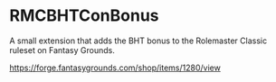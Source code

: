 # RMCBHTConBonus
A small extension that adds the BHT bonus to the Rolemaster Classic ruleset on Fantasy Grounds.

https://forge.fantasygrounds.com/shop/items/1280/view
